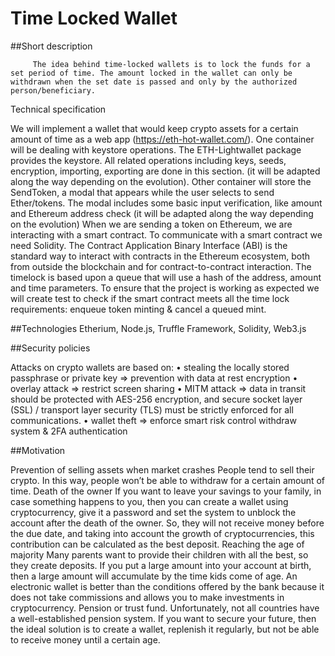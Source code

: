 # Time Locked Wallet

##Short description

         The idea behind time-locked wallets is to lock the funds for a set period of time. The amount locked in the wallet can only be withdrawn when the set date is passed and only by the authorized person/beneficiary. 
Technical specification

We will implement a wallet that would keep crypto assets for a certain amount of time as a web app (https://eth-hot-wallet.com/).
     One container will be dealing with keystore operations. The ETH-Lightwallet package provides the keystore. All related operations including keys, seeds, encryption, importing, exporting are done in this section. (it will be adapted along the way depending on the evolution).
     Other container will store the SendToken, a modal that appears while the user selects to send Ether/tokens. The modal includes some basic input verification, like amount and Ethereum address check (it will be adapted along the way depending on the evolution)
     When we are sending a token on Ethereum, we are interacting with a smart contract. To communicate with a smart contract we need Solidity. The Contract Application Binary Interface (ABI) is the standard way to interact with contracts in the Ethereum ecosystem, both from outside the blockchain and for contract-to-contract interaction.
The timelock is based upon a queue that will use a hash of the address, amount and time parameters.
To ensure that the project is working  as expected we will create test to check if the smart contract meets all the time lock requirements: enqueue token minting & cancel a queued mint. 

##Technologies
      Etherium, Node.js, Truffle Framework, Solidity, Web3.js
 
##Security policies

Attacks on crypto wallets are based on:
•	stealing the locally stored passphrase or private key ⇒ prevention with data at rest encryption
•	overlay attack ⇒ restrict screen sharing
•	MITM attack ⇒ data in transit should be protected with AES-256 encryption, and secure socket layer (SSL) / transport layer security (TLS) must be strictly enforced for all communications.
•	wallet theft ⇒ enforce smart risk control withdraw system & 2FA authentication

##Motivation

 Prevention of selling assets when market crashes
People tend to sell their crypto. In this way, people won’t be able to withdraw for a certain amount of time.
 Death of the owner
     If you want to leave your savings to your family, in case something happens to you, then you can create a wallet using cryptocurrency, give it a password and set the system to unblock the account after the death of the owner. So, they will not receive money before the due date, and taking into account the growth of cryptocurrencies, this contribution can be calculated as the best deposit.
 Reaching the age of majority
Many parents want to provide their children with all the best, so they create deposits. If you put a large amount into your account at birth, then a large amount will accumulate by the time kids come of age. An electronic wallet is better than the conditions offered by the bank because it does not take commissions and allows you to make investments in cryptocurrency.
 Pension or trust fund.
Unfortunately, not all countries have a well-established pension system. If you want to secure your future, then the ideal solution is to create a wallet, replenish it regularly, but not be able to receive money until a certain age.
